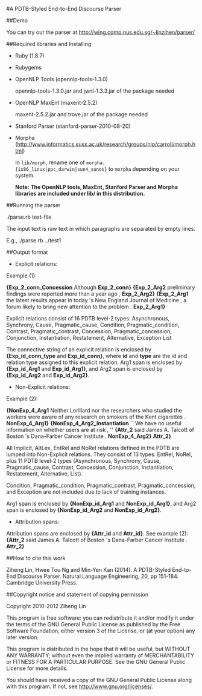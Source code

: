 #A PDTB-Styled End-to-End Discourse Parser

##Demo

You can try out the parser at http://wing.comp.nus.edu.sg/~linzihen/parser/


##Required libraries and Installing

- Ruby (1.8.7)

- Rubygems

- OpenNLP Tools (opennlp-tools-1.3.0) 

  opennlp-tools-1.3.0.jar and jwnl-1.3.3.jar of the package needed

- OpenNLP MaxEnt (maxent-2.5.2) 

  maxent-2.5.2.jar and trove.jar of the package needed

- Stanford Parser (stanford-parser-2010-08-20)

- Morpha (http://www.informatics.susx.ac.uk/research/groups/nlp/carroll/morph.html)

  In `lib/morph`, rename one of `morpha.{ix86_linux|ppc_darwin|sun4_sunos}` to `morpha` depending on your system.

  **Note: The OpenNLP tools, MaxEnt, Stanford Parser and Morpha libraries are included under lib/ in this distribution.**

##Running the parser

./parse.rb text-file

The input text is raw text in which paragraphs are separated by empty lines.

E.g., ./parse.rb ../test1


##Output format

- Explicit relations:

Example (1):

**{Exp_2_conn_Concession** Although **Exp_2_conn}** **{Exp_2_Arg2** preliminary findings were reported more than a year ago , **Exp_2_Arg2}** **{Exp_2_Arg1** the latest results appear in today 's New England Journal of Medicine , a forum likely to bring new attention to the problem . **Exp_2_Arg1}**

Explicit relations consist of 16 PDTB level-2 types: Asynchronous, Synchrony, Cause, Pragmatic_cause, Condition, Pragmatic_condition, Contrast, Pragmatic_contrast, Concession, Pragmatic_concession, Conjunction, Instantiation, Restatement, Alternative, Exception List

The connective string of an explicit relation is enclosed by **{Exp_id_conn_type** and **Exp_id_conn}**, where **id** and **type** are the id and relation type assigned to this explicit relation. Arg1 span is enclosed by **{Exp_id_Arg1** and **Exp_id_Arg1}**, and Arg2 span is enclosed by **{Exp_id_Arg2** and **Exp_id_Arg2}**.


- Non-Explicit relations:

Example (2):

**{NonExp_4_Arg1** Neither Lorillard nor the researchers who studied the workers were aware of any research on smokers of the Kent cigarettes . **NonExp_4_Arg1}**
**{NonExp_4_Arg2_Instantiation** `` We have no useful information on whether users are at risk , '' **{Attr_2** said James A. Talcott of Boston 's Dana-Farber Cancer Institute . **NonExp_4_Arg2}** **Attr_2}**

All Implicit, AltLex, EntRel and NoRel relations defined in the PDTB are lumped into Non-Explicit relations. They consist of 13 types: EntRel, NoRel, plus 11 PDTB level-2 types (Asynchronous, Synchrony, Cause, Pragmatic_cause, Contrast, Concession, Conjunction, Instantiation, Restatement, Alternative, List). 

Condition, Pragmatic_condition, Pragmatic_contrast, Pragmatic_concession, and Exception are not included due to lack of training instances.

Arg1 span is enclosed by **{NonExp_id_Arg1** and **NonExp_id_Arg1}**, and Arg2 span is enclosed by **{NonExp_id_Arg2** and **NonExp_id_Arg2}**.


- Attribution spans:

Attribution spans are enclosed by **{Attr_id** and **Attr_id}**. See example (2): **{Attr_2** said James A. Talcott of Boston 's Dana-Farber Cancer Institute . **Attr_2}**


##How to cite this work

Ziheng Lin, Hwee Tou Ng and Min-Yen Kan (2014). A PDTB-Styled End-to-End Discourse Parser. Natural Language Engineering, 20, pp 151-184. Cambridge University Press.


##Copyright notice and statement of copying permission

Copyright 2010-2012 Ziheng Lin

This program is free software: you can redistribute it and/or modify
it under the terms of the GNU General Public License as published by
the Free Software Foundation, either version 3 of the License, or
(at your option) any later version.

This program is distributed in the hope that it will be useful,
but WITHOUT ANY WARRANTY; without even the implied warranty of
MERCHANTABILITY or FITNESS FOR A PARTICULAR PURPOSE.  See the
GNU General Public License for more details.

You should have received a copy of the GNU General Public License
along with this program.  If not, see <http://www.gnu.org/licenses/>.
